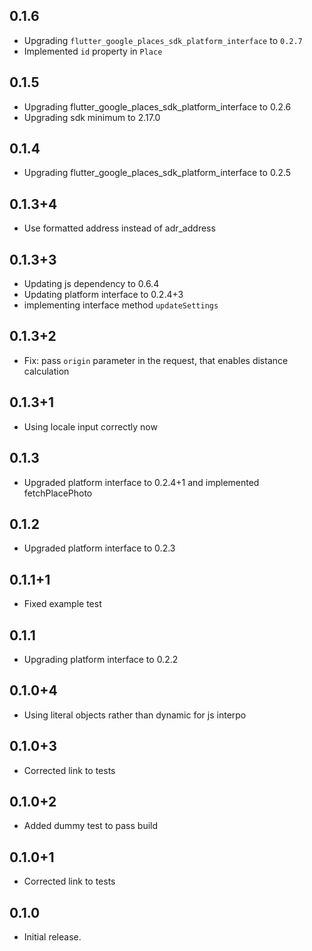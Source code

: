 ## 0.1.6

* Upgrading `flutter_google_places_sdk_platform_interface` to `0.2.7`
* Implemented `id` property in `Place`

## 0.1.5

* Upgrading flutter_google_places_sdk_platform_interface to 0.2.6
* Upgrading sdk minimum to 2.17.0

## 0.1.4

* Upgrading flutter_google_places_sdk_platform_interface to 0.2.5

## 0.1.3+4

* Use formatted address instead of adr_address

## 0.1.3+3

* Updating js dependency to 0.6.4
* Updating platform interface to 0.2.4+3
* implementing interface method `updateSettings`

## 0.1.3+2

* Fix: pass `origin` parameter in the request, that enables distance calculation

## 0.1.3+1

* Using locale input correctly now

## 0.1.3

* Upgraded platform interface to 0.2.4+1 and implemented fetchPlacePhoto

## 0.1.2

* Upgraded platform interface to 0.2.3

## 0.1.1+1

* Fixed example test

## 0.1.1

* Upgrading platform interface to 0.2.2

## 0.1.0+4

* Using literal objects rather than dynamic for js interpo

## 0.1.0+3

* Corrected link to tests

## 0.1.0+2

* Added dummy test to pass build

## 0.1.0+1

* Corrected link to tests

## 0.1.0

* Initial release.
